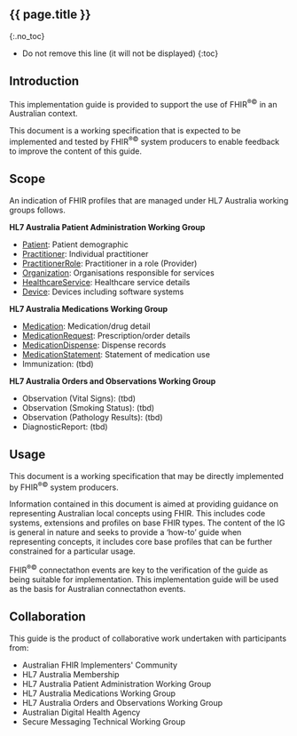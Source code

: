 ## {{ page.title }}
{:.no_toc}

<!-- TOC -->

* Do not remove this line (it will not be displayed)
{:toc}

## Introduction
This implementation guide is provided to support the use of FHIR<sup>&reg;&copy;</sup> in an Australian context.

This document is a working specification that is expected to be implemented and tested by FHIR<sup>&reg;&copy;</sup> system producers
to enable feedback to improve the content of this guide.

## Scope

An indication of FHIR profiles that are managed under HL7 Australia working groups follows. 

__HL7 Australia Patient Administration Working Group__

* [Patient](StructureDefinition-au-patient.html): Patient demographic 
* [Practitioner](StructureDefinition-au-practitioner.html): Individual practitioner
* [PractitionerRole](StructureDefinition-au-practitionerrole.html): Practitioner in a role (Provider)
* [Organization](StructureDefinition-au-organisation.html): Organisations responsible for services
* [HealthcareService](StructureDefinition-au-healthcareservice.html): Healthcare service details
* [Device](StructureDefinition-au-device.html): Devices including software systems

__HL7 Australia Medications Working Group__

* [Medication](StructureDefinition-au-medication.html): Medication/drug detail
* [MedicationRequest](StructureDefinition-au-prescription.html): Prescription/order details
* [MedicationDispense](StructureDefinition-au-dispenserecord.html): Dispense records
* [MedicationStatement](StructureDefinition-au-medicationstatement.html): Statement of medication use
* Immunization: (tbd)

__HL7 Australia Orders and Observations Working Group__

* Observation (Vital Signs): (tbd)
* Observation (Smoking Status): (tbd)
* Observation (Pathology Results): (tbd)
* DiagnosticReport: (tbd)

## Usage

This document is a working specification that may be directly implemented by FHIR<sup>&reg;&copy;</sup> system producers.

Information contained in this document is aimed at providing guidance on representing Australian local concepts 
using FHIR. This includes code systems, extensions and profiles on base FHIR types.  The content of the IG is 
general in nature and seeks to provide a ‘how-to’ guide when representing concepts, it includes core base
profiles that can be further constrained for a particular usage.

FHIR<sup>&reg;&copy;</sup> connectathon events are key to the verification of the guide as being suitable for 
implementation. This implementation guide will be used as the basis for Australian connectathon events.

## Collaboration
This guide is the product of collaborative work undertaken with participants from:

* Australian FHIR Implementers' Community
* HL7 Australia Membership 
* HL7 Australia Patient Administration Working Group
* HL7 Australia Medications Working Group
* HL7 Australia Orders and Observations Working Group
* Australian Digital Health Agency
* Secure Messaging Technical Working Group










